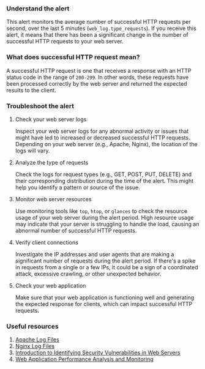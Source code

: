 ### Understand the alert

This alert monitors the average number of successful HTTP requests per second, over the last 5 minutes (`web_log.type_requests`). If you receive this alert, it means that there has been a significant change in the number of successful HTTP requests to your web server.

### What does successful HTTP request mean?

A successful HTTP request is one that receives a response with an HTTP status code in the range of `200-299`. In other words, these requests have been processed correctly by the web server and returned the expected results to the client.

### Troubleshoot the alert

1. Check your web server logs

   Inspect your web server logs for any abnormal activity or issues that might have led to increased or decreased successful HTTP requests. Depending on your web server (e.g., Apache, Nginx), the location of the logs will vary.

2. Analyze the type of requests

   Check the logs for request types (e.g., GET, POST, PUT, DELETE) and their corresponding distribution during the time of the alert. This might help you identify a pattern or source of the issue.

3. Monitor web server resources

   Use monitoring tools like `top`, `htop`, or `glances` to check the resource usage of your web server during the alert period. High resource usage may indicate that your server is struggling to handle the load, causing an abnormal number of successful HTTP requests.

4. Verify client connections

   Investigate the IP addresses and user agents that are making a significant number of requests during the alert period. If there's a spike in requests from a single or a few IPs, it could be a sign of a coordinated attack, excessive crawling, or other unexpected behavior.

5. Check your web application

   Make sure that your web application is functioning well and generating the expected response for clients, which can impact successful HTTP requests.

### Useful resources

1. [Apache Log Files](https://httpd.apache.org/docs/current/logs.html)
2. [Nginx Log Files](https://nginx.org/en/docs/ngx_core_module.html#error_log)
3. [Introduction to Identifying Security Vulnerabilities in Web Servers](https://www.acunetix.com/blog/articles/introduction-identifying-security-vulnerabilities-web-servers)
4. [Web Application Performance Analysis and Monitoring](https://www.site24x7.com/learning/web-application-performance.html)